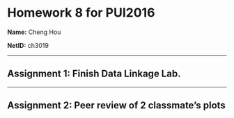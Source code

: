 # Homework 8 for PUI2016
**Name:** Cheng Hou

**NetID:** ch3019

---
## Assignment 1: Finish Data Linkage Lab.

---
## Assignment 2: Peer review of 2 classmate’s plots

